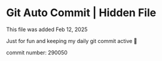 # Git Auto Commit | Hidden File

This file was added Feb 12, 2025

Just for fun and keeping my daily git commit active 🤪

commit number: 290050

